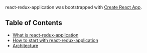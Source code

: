 react-redux-application was bootstrapped with [Create React App](https://github.com/facebookincubator/create-react-app).

## Table of Contents
- [What is react-redux-application](#what-is)
- [How to start with react-redux-application](#how-to-run)
- [Architecture](#architecture)
